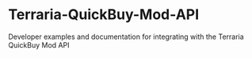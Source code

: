 # Terraria-QuickBuy-Mod-API
Developer examples and documentation for integrating with the Terraria QuickBuy Mod API
